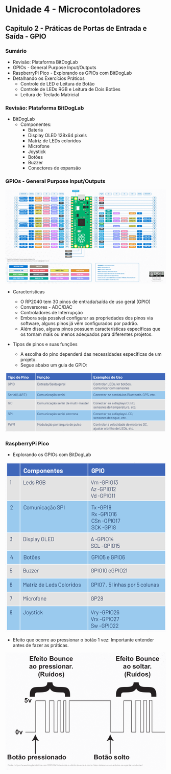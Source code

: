 # Unidade 4 - Microcontoladores

## Capitulo 2 - Práticas de Portas de Entrada e Saída - GPIO

### Sumário

* Revisão: Plataforma BitDogLab
* GPIOs - General Purpose Input/Outputs
* RaspberryPi Pico - Explorando os GPIOs com BitDogLab
* Detalhando os Exercícios Práticos
	- Controle de LED e Leitura de Botão
	- Controle de LEDs RGB e Leitura de Dois Botões
	- Leitura de Teclado Matricial

### Revisão: Plataforma BitDogLab

* BitDogLab
	- Componentes: 
		- Bateria
		- Display OLED 128x64 pixels
		- Matriz de LEDs coloridos
		- Microfone
		- Joystick
		- Botões
		- Buzzer
		- Conectores de expansão
		
### GPIOs - General Purpose Input/Outputs

![Figura 1](https://github.com/ubiratantavares/embarcatech_repository/blob/main/unidade4/capitulo2/gpios.png)

* Características
	- O RP2040 tem 30 pinos de entrada/saída de uso geral (GPIO)
	- Conversores - ADC/DAC
	- Controladores de Interrupção
	- Embora seja possível configurar as propriedades dos pinos via software, alguns pinos já vêm configurados por padrão.
	- Além disso, alguns pinos possuem características específicas que os tornam mais ou menos adequados para diferentes projetos.

* Tipos de pinos e suas funções
	- A escolha do pino dependerá das necessidades específicas de um projeto.
	- Segue abaixo um guia de GPIO:

![Figura 2](https://github.com/ubiratantavares/embarcatech_repository/blob/main/unidade4/capitulo2/tipos_pinos_gpios.png)

### RaspberryPi Pico

* Explorando os GPIOs com BitDogLab

![Figura 3](https://github.com/ubiratantavares/embarcatech_repository/blob/main/unidade4/capitulo2/componentes_pinos_gpios.png)

* Efeito que ocorre ao pressionar o botão 1 vez: Importante entender antes de fazer as práticas.

![Figura 4](https://github.com/ubiratantavares/embarcatech_repository/blob/main/unidade4/capitulo2/efeito_bounce.png)
